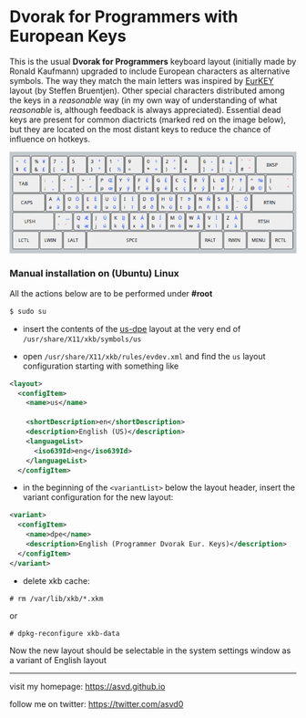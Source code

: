 **Dvorak for Programmers with European Keys**
==============================================

This is the usual **Dvorak for Programmers** keyboard layout (initially made by Ronald Kaufmann) upgraded to include European characters as alternative symbols. The way they match the main letters was inspired by [EurKEY](https://eurkey.steffen.bruentjen.eu) layout (by Steffen Bruentjen). Other special characters distributed among the keys in a *reasonable* way (in my own way of understanding of what *reasonable* is, although feedback is always appreciated). Essential dead keys are present for common diactricts (marked red on the image below), but they are located on the most distant keys to reduce the chance of influence on hotkeys.

![Dvorak for Programmers with European Keys](preview.png)

### Manual installation on (Ubuntu) Linux

All the actions below are to be performed under **#root**

```sh
$ sudo su
```

- insert the contents of the [us-dpe](https://raw.githubusercontent.com/asvd/programmer-dvorak-eu/master/us-dpe) layout at the very end of `/usr/share/X11/xkb/symbols/us`

- open `/usr/share/X11/xkb/rules/evdev.xml` and find the `us` layout configuration starting with something like

 ```xml
 <layout>
   <configItem>
     <name>us</name>

     <shortDescription>en</shortDescription>
     <description>English (US)</description>
     <languageList>
       <iso639Id>eng</iso639Id>
     </languageList>
   </configItem>
 ```

- in the beginning of the `<variantList>` below the layout header, insert the variant configuration for the new layout:

 ```xml
 <variant>
   <configItem>
     <name>dpe</name>
     <description>English (Programmer Dvorak Eur. Keys)</description>
   </configItem>
 </variant>
 ```

- delete xkb cache:

 ```
 # rm /var/lib/xkb/*.xkm
 ```
or

 ```
 # dpkg-reconfigure xkb-data
 ```

Now the new layout should be selectable in the system settings window as a variant of English layout


---

visit my homepage: https://asvd.github.io

follow me on twitter: https://twitter.com/asvd0
